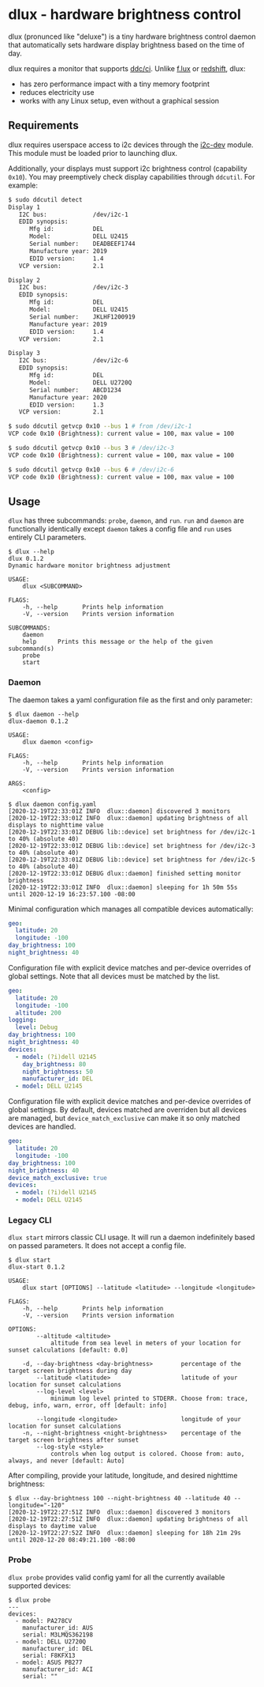 # dlux - hardware brightness control
dlux (pronunced like "deluxe") is a tiny hardware brightness control daemon that
automatically sets hardware display brightness based on the time of day.


dlux requires a monitor that supports [ddc/ci](https://en.wikipedia.org/wiki/Display_Data_Channel#DDC/CI).
Unlike [f.lux](https://justgetflux.com/) or [redshift](https://github.com/jonls/redshift), dlux:
  * has zero performance impact with a tiny memory footprint
  * reduces electricity use
  * works with any Linux setup, even without a graphical session

## Requirements
dlux requires userspace access to i2c devices through the [i2c-dev](https://www.kernel.org/doc/Documentation/i2c/dev-interface)
module. This module must be loaded prior to launching dlux.


Additionally, your displays must support i2c brightness control (capability `0x10`).
You may preemptively check display capabilities through `ddcutil`. For example:

```bash
$ sudo ddcutil detect
Display 1
   I2C bus:             /dev/i2c-1
   EDID synopsis:
      Mfg id:           DEL
      Model:            DELL U2415
      Serial number:    DEADBEEF1744
      Manufacture year: 2019
      EDID version:     1.4
   VCP version:         2.1

Display 2
   I2C bus:             /dev/i2c-3
   EDID synopsis:
      Mfg id:           DEL
      Model:            DELL U2415
      Serial number:    JKLHF1200919
      Manufacture year: 2019
      EDID version:     1.4
   VCP version:         2.1

Display 3
   I2C bus:             /dev/i2c-6
   EDID synopsis:
      Mfg id:           DEL
      Model:            DELL U2720Q
      Serial number:    ABCD1234
      Manufacture year: 2020
      EDID version:     1.3
   VCP version:         2.1

$ sudo ddcutil getvcp 0x10 --bus 1 # from /dev/i2c-1
VCP code 0x10 (Brightness): current value = 100, max value = 100

$ sudo ddcutil getvcp 0x10 --bus 3 # /dev/i2c-3
VCP code 0x10 (Brightness): current value = 100, max value = 100

$ sudo ddcutil getvcp 0x10 --bus 6 # /dev/i2c-6
VCP code 0x10 (Brightness): current value = 100, max value = 100
```

## Usage
`dlux` has three subcommands: `probe`, `daemon`, and `run`. `run` and `daemon`
are functionally identically except `daemon` takes a config file and `run` uses
entirely CLI parameters.

```
$ dlux --help
dlux 0.1.2
Dynamic hardware monitor brightness adjustment

USAGE:
    dlux <SUBCOMMAND>

FLAGS:
    -h, --help       Prints help information
    -V, --version    Prints version information

SUBCOMMANDS:
    daemon
    help      Prints this message or the help of the given subcommand(s)
    probe
    start

```

### Daemon
The daemon takes a yaml configuration file as the first and only parameter:

```
$ dlux daemon --help
dlux-daemon 0.1.2

USAGE:
    dlux daemon <config>

FLAGS:
    -h, --help       Prints help information
    -V, --version    Prints version information

ARGS:
    <config>

$ dlux daemon config.yaml
[2020-12-19T22:33:01Z INFO  dlux::daemon] discovered 3 monitors
[2020-12-19T22:33:01Z INFO  dlux::daemon] updating brightness of all displays to nighttime value
[2020-12-19T22:33:01Z DEBUG lib::device] set brightness for /dev/i2c-1 to 40% (absolute 40)
[2020-12-19T22:33:01Z DEBUG lib::device] set brightness for /dev/i2c-3 to 40% (absolute 40)
[2020-12-19T22:33:01Z DEBUG lib::device] set brightness for /dev/i2c-5 to 40% (absolute 40)
[2020-12-19T22:33:01Z DEBUG dlux::daemon] finished setting monitor brightness
[2020-12-19T22:33:01Z INFO  dlux::daemon] sleeping for 1h 50m 55s until 2020-12-19 16:23:57.100 -08:00
```

Minimal configuration which manages all compatible devices automatically:
```yaml
geo:
  latitude: 20
  longitude: -100
day_brightness: 100
night_brightness: 40
```

Configuration file with explicit device matches and per-device overrides of global settings.
Note that all devices must be matched by the list.
```yaml
geo:
  latitude: 20
  longitude: -100
  altitude: 200
logging:
  level: Debug
day_brightness: 100
night_brightness: 40
devices:
  - model: (?i)dell U2145
    day_brightness: 80
    night_brightness: 50
    manufacturer_id: DEL
  - model: DELL U2145
```

Configuration file with explicit device matches and per-device overrides of global settings.
By default, devices matched are overriden but all devices are managed, but `device_match_exclusive`
can make it so only matched devices are handled.
```yaml
geo:
  latitude: 20
  longitude: -100
day_brightness: 100
night_brightness: 40
device_match_exclusive: true
devices:
  - model: (?i)dell U2145
  - model: DELL U2145
```

### Legacy CLI
`dlux start` mirrors classic CLI usage. It will run a daemon indefinitely based on passed parameters.
It does not accept a config file.

```
$ dlux start
dlux-start 0.1.2

USAGE:
    dlux start [OPTIONS] --latitude <latitude> --longitude <longitude>

FLAGS:
    -h, --help       Prints help information
    -V, --version    Prints version information

OPTIONS:
        --altitude <altitude>
            altitude from sea level in meters of your location for sunset calculations [default: 0.0]

    -d, --day-brightness <day-brightness>        percentage of the target screen brightness during day
        --latitude <latitude>                    latitude of your location for sunset calculations
        --log-level <level>
            minimum log level printed to STDERR. Choose from: trace, debug, info, warn, error, off [default: info]

        --longitude <longitude>                  longitude of your location for sunset calculations
    -n, --night-brightness <night-brightness>    percentage of the target screen brightness after sunset
        --log-style <style>
            controls when log output is colored. Choose from: auto, always, and never [default: Auto]
```

After compiling, provide your latitude, longitude, and desired nighttime brightness:
```
$ dlux --day-brightness 100 --night-brightness 40 --latitude 40 --longitude="-120"
[2020-12-19T22:27:51Z INFO  dlux::daemon] discovered 3 monitors
[2020-12-19T22:27:51Z INFO  dlux::daemon] updating brightness of all displays to daytime value
[2020-12-19T22:27:52Z INFO  dlux::daemon] sleeping for 18h 21m 29s until 2020-12-20 08:49:21.100 -08:00
```

### Probe
`dlux probe` provides valid config yaml for all the currently available supported devices:

```
$ dlux probe
---
devices:
  - model: PA278CV
    manufacturer_id: AUS
    serial: M3LMQS362198
  - model: DELL U2720Q
    manufacturer_id: DEL
    serial: F8KFX13
  - model: ASUS PB277
    manufacturer_id: ACI
    serial: ""
```
